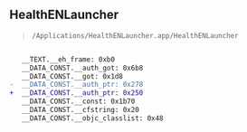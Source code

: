 ## HealthENLauncher

> `/Applications/HealthENLauncher.app/HealthENLauncher`

```diff

   __TEXT.__eh_frame: 0xb0
   __DATA_CONST.__auth_got: 0x6b8
   __DATA_CONST.__got: 0x1d8
-  __DATA_CONST.__auth_ptr: 0x278
+  __DATA_CONST.__auth_ptr: 0x250
   __DATA_CONST.__const: 0x1b70
   __DATA_CONST.__cfstring: 0x20
   __DATA_CONST.__objc_classlist: 0x48

```
